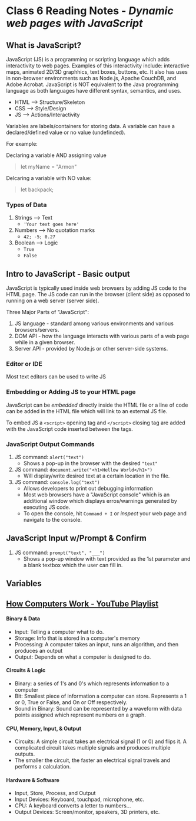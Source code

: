 # Class 6 Reading Notes - *Dynamic web pages with JavaScript*

## What is JavaScript?

JavaScript (JS) is a programming or scripting language which adds interactivity to web pages. Examples of this interactivity include: interactive maps, animated 2D/3D graphhics, text boxes, buttons, etc. It also has uses in non-browser environments such as Node.js, Apache CouchDB, and Adobe Acrobat. JavaScript is NOT equivalent to the Java programming language as both languages have different syntax, semantics, and uses.

- HTML --> Structure/Skeleton
- CSS --> Style/Design
- JS --> Actions/Interactivity

Variables are labels/containers for storing data. A variable can have a declared/defined value or no value (undefinded).

For example:

Declaring a variable AND assigning value
> let myName = "Armon"

Delcaring a variable with NO value: 
> let backpack;

### Types of Data

1. Strings --> Text
    - `'Your text goes here'`
2. Numbers --> No quotation marks
    - `42; -5; 0.27`
3. Boolean --> Logic
    - `True`
    - `False`

## Intro to JavaScript - Basic output

JavaScript is typically used inside web browsers by adding JS code to the HTML page. The JS code can run in the browser (client side) as opposed to running on a web server (server side).

Three Major Parts of "JavaScript":

1. JS language - standard among various environments and various browsers/servers.
2. DOM API - how the language interacts with various parts of a web page while in a given browser.
3. Server API - provided by Node.js or other server-side systems.

### Editor or IDE

Most text editors can be used to write JS

### Embedding or Adding JS to your HTML page

JavaScript can be *embedded* directly inside the HTML file or a line of code can be added in the HTML file which will link to an external JS file.

To embed JS a `<script>` opening tag and `</script>` closing tag are added with the JavaScript code inserted between the tags.

### JavaScript Output Commands

1. JS command: `alert("text")`
    - Shows a pop-up in the browser with the desired `"text"`
2. JS command: `document.write("<h1>Hellow World</h1>")`
    - Will display/write desired text at a certain location in the file.
3. JS command: `console.log("text")`
    - Allows developers to print out debugging information
    - Most web browsers have a "JavaScript console" which is an additional window which displays erros/warnings generated by executing JS code.
    - To open the console, hit `Command + I` or *inspect* your web page and navigate to the console.

## JavaScript Input w/Prompt & Confirm

1. JS command: `prompt("text", "___")`
    - Shows a pop-up window with text provided as the 1st parameter and a blank textbox which the user can fill in. 

## Variables

## [How Computers Work - YouTube Playlist](https://www.youtube.com/playlist?list=PLzdnOPI1iJNcsRwJhvksEo1tJqjIqWbN-)

#### Binary & Data

- Input: Telling a computer what to do.
- Storage: Info that is stored in a computer's memory
- Processing: A computer takes an input, runs an algorithm, and then produces an output
- Output: Depends on what a computer is designed to do.

#### Circuits & Logic

- Binary: a series of 1's and 0's which represents information to a computer
- Bit: Smallest piece of information a computer can store. Represents a 1 or 0, True or False, and On or Off respectively.
- Sound in Binary: Sound can be represented by a waveform with data points assigned which represent numbers on a graph.

#### CPU, Memory, Input, & Output

- Circuits: A simple circuit takes an electrical signal (1 or 0) and flips it. A complicated circuit takes multiple signals and produces multiple outputs.
- The smaller the circuit, the faster an electrical signal travels and performs a calculation.

#### Hardware & Software

- Input, Store, Process, and Output
- Input Devices: Keyboard, touchpad, microphone, etc.
- CPU: A keyboard converts a letter to numbers...
- Output Devices: Screen/monitor, speakers, 3D printers, etc.
